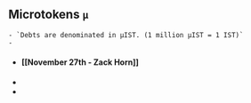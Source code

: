 ## Microtokens `µ`
	- `Debts are denominated in µIST. (1 million µIST = 1 IST)`
	-
- #### [[November 27th - Zack Horn]]
-
-